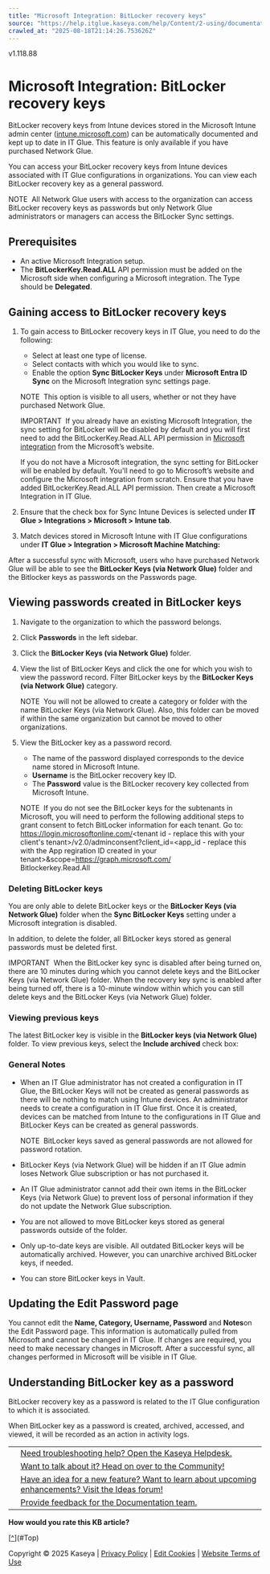 ```yaml
---
title: "Microsoft Integration: BitLocker recovery keys"
source: "https://help.itglue.kaseya.com/help/Content/2-using/documentation-guide/BitLocker_Keys.html"
crawled_at: "2025-08-18T21:14:26.753626Z"
---
```


v1.118.88

# Microsoft Integration: BitLocker recovery keys

BitLocker recovery keys from Intune devices stored in the Microsoft Intune admin center ([intune.microsoft.com](https://intune.microsoft.com/)) can be automatically documented and kept up to date in IT Glue. This feature is only available if you have purchased Network Glue.

You can access your BitLocker recovery keys from Intune devices associated with IT Glue configurations in organizations. You can view each BitLocker recovery key as a general password.

NOTE  All Network Glue users with access to the organization can access BitLocker recovery keys as passwords but only Network Glue administrators or managers can access the BitLocker Sync settings.

## Prerequisites

* An active Microsoft Integration setup.
* The **BitLockerKey.Read.ALL** API permission must be added on the Microsoft side when configuring a Microsoft integration. The Type should be **Delegated**.

## Gaining access to BitLocker recovery keys

1. To gain access to BitLocker recovery keys in IT Glue, you need to do the following:

   * Select at least one type of license.
   * Select contacts with which you would like to sync.
   * Enable the option **Sync BitLocker Keys** under **Microsoft Entra ID Sync** on the Microsoft Integration sync settings page.

   NOTE  This option is visible to all users, whether or not they have purchased Network Glue.

   IMPORTANT  If you already have an existing Microsoft Integration, the sync setting for BitLocker will be disabled by default and you will first need to add the BitLockerKey.Read.ALL API permission in [Microsoft integration](https://help.itglue.kaseya.com/help/Content/1-admin/microsoft/microsoft-integration.html) from the Microsoft’s website.   
     
   If you do not have a Microsoft integration, the sync setting for BitLocker will be enabled by default. You'll need to go to Microsoft’s website and configure the Microsoft integration from scratch. Ensure that you have added BitLockerKey.Read.ALL API permission. Then create a Microsoft Integration in IT Glue.
2. Ensure that the check box for Sync Intune Devices is selected under **IT Glue > Integrations > Microsoft > Intune tab**.
3. Match devices stored in Microsoft Intune with IT Glue configurations under **IT Glue > Integration > Microsoft Machine Matching:**

After a successful sync with Microsoft, users who have purchased Network Glue will be able to see the **BitLocker Keys (via Network Glue)** folder and the Bitlocker keys as passwords on the Passwords page.

## Viewing passwords created in BitLocker keys

1. Navigate to the organization to which the password belongs.
2. Click  **Passwords** in the left sidebar.
3. Click the **BitLocker Keys (via Network Glue)** folder.
4. View the list of BitLocker Keys and click the one for which you wish to view the password record. Filter BitLocker keys by the **BitLocker Keys (via Network Glue)** category.

   NOTE  You will not be allowed to create a category or folder with the name BitLocker Keys (via Network Glue). Also, this folder can be moved if within the same organization but cannot be moved to other organizations.
5. View the BitLocker key as a password record.

   * The name of the password displayed corresponds to the device name stored in Microsoft Intune.
   * **Username** is the BitLocker recovery key ID.
   * The **Password** value is the BitLocker recovery key collected from Microsoft Intune.

   NOTE  If you do not see the BitLocker keys for the subtenants in Microsoft, you will need to perform the following additional steps to grant consent to fetch BitLocker information for each tenant. Go to: https://login.microsoftonline.com/<tenant id - replace this with your client's tenant>/v2.0/adminconsent?client\_id=<app\_id - replace this with the App regiration ID created in your tenant>&scope=https://graph.microsoft.com/  
   Bitlockerkey.Read.All

### Deleting BitLocker keys

You are only able to delete BitLocker keys or the **BitLocker Keys (via Network Glue)** folder when the **Sync BitLocker Keys** setting under a Microsoft integration is disabled.

In addition, to delete the folder, all BitLocker keys stored as general passwords must be deleted first.

IMPORTANT  When the BitLocker key sync is disabled after being turned on, there are 10 minutes during which you cannot delete keys and the BitLocker Keys (via Network Glue) folder. When the recovery key sync is enabled after being turned off, there is a 10-minute window within which you can still delete keys and the BitLocker Keys (via Network Glue) folder.

### Viewing previous keys

The latest BitLocker key is visible in the **BitLocker keys (via Network Glue)** folder. To view previous keys, select the **Include archived** check box:

### General Notes

* When an IT Glue administrator has not created a configuration in IT Glue, the BitLocker Keys will not be created as general passwords as there will be nothing to match using Intune devices. An administrator needs to create a configuration in IT Glue first. Once it is created, devices can be matched from Intune to the configurations in IT Glue and BitLocker Keys can be created as general passwords.

  NOTE  BitLocker keys saved as general passwords are not allowed for password rotation.
* BitLocker Keys (via Network Glue) will be hidden if an IT Glue admin loses Network Glue subscription or has not purchased it.
* An IT Glue administrator cannot add their own items in the BitLocker Keys (via Network Glue) to prevent loss of personal information if they do not update the Network Glue subscription.
* You are not allowed to move BitLocker keys stored as general passwords outside of the folder.
* Only up-to-date keys are visible. All outdated BitLocker keys will be automatically archived. However, you can unarchive archived BitLocker keys, if needed.
* You can store BitLocker keys in Vault.

## Updating the Edit Password page

You cannot edit the **Name, Category, Username, Password** and **Notes**on the Edit Password page. This information is automatically pulled from Microsoft and cannot be changed in IT Glue. If changes are required, you need to make necessary changes in Microsoft. After a successful sync, all changes performed in Microsoft will be visible in IT Glue.

## Understanding BitLocker key as a password

BitLocker recovery key as a password is related to the IT Glue configuration to which it is associated.

When BitLocker key as a password is created, archived, accessed, and viewed, it will be recorded as an action in activity logs.

|  |  |
| --- | --- |
|  | [Need troubleshooting help? Open the Kaseya Helpdesk.](https://helpdesk.kaseya.com/) |
|  | [Want to talk about it? Head on over to the Community!](https://community.kaseya.com/it-operations) |
|  | [Have an idea for a new feature? Want to learn about upcoming enhancements? Visit the Ideas forum!](https://community.kaseya.com/ideas/categories/ITGlue-ideas-portal) |
|  | [Provide feedback for the Documentation team.](javascript:(function()%7BSendLinkByMail()%3B%7D)()%3B) |

**How would you rate this KB article?**

[[^](#Top)](#Top)

Copyright © 2025 Kaseya | [Privacy Policy](https://www.kaseya.com/legal/kaseya-privacy-statement/) | [Edit Cookies](#) | [Website Terms of Use](https://www.kaseya.com/legal/website-terms-of-use/)
